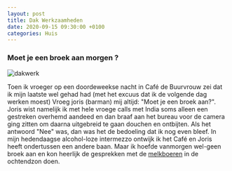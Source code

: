 ```yaml
---
layout: post
title: Dak Werkzaamheden
date: 2020-09-15 09:30:00 +0100
categories: Huis
---
```


### Moet je een broek aan morgen ?
![dakwerk](https://prisse.net/dakwerk.jpg)  

Toen ik vroeger op een doordeweekse nacht in Café de Buurvrouw zei dat ik mijn laatste wel gehad had (met het excuus dat ik de volgende dag werken moest) Vroeg joris (barman) mij altijd: "Moet je een broek aan?". Joris wist namelijk ik met hele vroege calls met India soms alleen een gestreken overhemd aandeed en dan braaf aan het bureau voor de camera ging zitten om daarna uitgebreid te gaan douchen en ontbijten. Als het antwoord "Nee" was, dan was het de bedoeling dat ik nog even bleef.
In mijn hedendaagse alcohol-loze intermezzo ontwijk ik het Café en Joris heeft ondertussen een andere baan. Maar ik hoefde vanmorgen wel-geen broek aan en kon heerlijk de gesprekken met de [melkboeren](www.frieslandcampina.com) in de ochtendzon doen.

